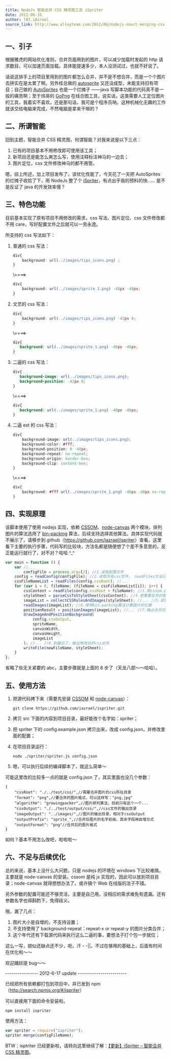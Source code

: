 ```yaml
---
title: NodeJs 智能合并 CSS 精灵图工具 iSpriter
date: 2012-06-16
author: TAT.iAzrael
source_link: http://www.alloyteam.com/2012/06/nodejs-smart-merging-css-wizard-tool-intelligentspriter/
---
```


## 一、引子

根据雅虎的网站优化准则，合并页面用到的图片，可以减少加载时发起的 http 请求数目，可以加速页面加载。具体能提速多少，本人没测试过，也就不好说了。

话说这排手上的项目里用到的图片都怎么合并，并不是不想合并，而是一个个图片去拼实在是太累了啊。另外桂总做的 [autosprite](https://github.com/rehorn/autosprite) 又还没成型，未能支持旧有项目；自己做的 [AutoSprites](https://github.com/iazrael/AutoSprites) 也是一个烂摊子 ——java 写脚本功能的代码真不是一般的痛苦啊；至于炜哥的 [GoPng](http://www.alloyteam.com/2012/05/gopng-sprite-figure-synthesis-tool-another-html5-app/) 在线合图工具，说实话，这类需要人工定位图片的工具，我着实不喜欢。还是那句话，我可是个程序员呐，这种机械化无趣的工作就该交给电脑来完成，不然电脑是拿来干嘛的？

## 二、所谓智能

回到主题，智能合并 CSS 精灵图，何谓智能？对我来说是以下三点：

1.  已有的项目基本不用修改即可使用该工具；
2.  新项目还是能怎么爽怎么写，使用注释标注神马的一边去；
3.  图片定位，css 文件修改神马的都不用管。

嗯，综上所述，加上项目发布了，该优化性能了，今天花了一天把 AutoSprites 的烂摊子收拾了下，用 NodeJs 整了个 [iSpriter](https://github.com/iazrael/ispriter)，有点出乎我的预料的快…… 是不是反证了 java 的开发效率慢？

## 三、特色功能

目前基本实现了原有项目不用修改的需求，css 写法、图片定位、css 文件修改都不用 care，写好配置文件之后就可以一劳永逸。

所支持的 css 写法如下：

1.  普通的 css 写法：  

    ```css
    div{
        background: url(../images/tips_icons.png) ;
    }
    ```

    \\====>  

    ```css
    div{
        background: url(../images/sprite_1.png) -48px -48px;
    }
    ```
2.  文艺的 css 写法：  

    ```css
    div{
        background: url(../images/tips_icons.png) -42px 0;
    }
    ```

    \\====>  

    ```css
    div{
       background: url(../images/sprite_1.png) -48px -48px;
    }
    ```
3.  二逼的 css 写法：  

    ```css
    div{
       background-image: url(../images/tips_icons.png);
       background-position: -42px 0;
    }
    ```

    \\====>  

    ```css
    div{
       background: url(../images/sprite_1.png) -48px -48px;
    }
    ```
4.  二逼 est 的 css 写法：  

    ```css
    div{
        background-image: url(../images/tips_icons.png);
        background-color: #fff;
        background-position: 0 -40px;
        background-repeat: no-repeat;
        background-origin: border-box;
        background-clip: content-box;
    }
    ```

    \\====>  

    ```css
    div{
        background: #fff url(../images/sprite_1.png) -48px -48px no-repeat border-box content-box;
    }
    ```

## 四、实现原理

该脚本使用了使用 nodejs 实现，依赖 [CSSOM](https://github.com/NV/CSSOM)、[node-canvas](https://github.com/learnboost/node-canvas) 两个模块，排列图片的算法选用了 [bin-packing](https://github.com/jakesgordon/bin-packing) 算法，后续支持选择其他算法。具体实现代码就不展示了，请移步到 github（<https://github.com/iazrael/ispriter>）查看。这里看下主要的执行步骤，代码写的比较块，方法名都是随便想了个差不多意思的，反正能运行就行了，对不对？哈哈 ^\_^

```javascript
var main = function () {
    var //...
        configFile = process.argv[2]; //1.读取配置文件
    config = readConfig(configFile); //2.读取所有css文件， readFiles方法已经把不合规定的文件过滤了
    cssFileNameList = readFiles(config.cssRoot); //...
    for (var i = 0, fileName; (fileName = cssFileNameList[i]); i++) {
        cssContent = readFile(config.cssRoot + fileName); //3.用cssom.parse把cssText转换成js对象
        styleSheet = parseCssToStyleSheet(cssContent); //4.把需要合并的图片url和cssRule收集起来
        imageList = collectCSSRulesAndImages(styleSheet); //... //5.读取图片文件以及其大小
        readImages(imageList); //6.使用bin-packing算法计算图片的位置
        positionResult = positionImages(imageList); //... //7.输出合并后的图片 sprite，并修改cssRule的background属性
        drawImageAndPositionBackground(
            config.cssOutput,
            spriteName,
            canvasWidth,
            canvasHeight,
            imageList
        ); //... //8.到最后了，输出修改后的css文件
        writeFile(newFileName, styleSheet);
    }
};
```

省略了些无关紧要的 abc，主要步骤就是上面的 8 步了（天龙八部～～哈哈）。

## 五、使用方法

1.  把源代码拷下来（需要先安装 [CSSOM](https://github.com/NV/CSSOM) 和 [node-canvas](https://github.com/learnboost/node-canvas)）：  

        git clone https://github.com/iazrael/ispriter.git
2.  拷贝 src 下面的内容到项目目录，最好能改个名字如：spriter；
3.  把 spriter 下的 config.example.json 拷贝出来，改成 config.json，并修改里面的配置；
4.  在项目目录运行：  

        node ./spriter/spriter.js config.json
5.  嗯，可以执行后续的编译脚本了，就这么简单～

可能这里改的比较多一点的就是 config.json 了，其实里面也没几个参数：

    {
        "cssRoot": "./../test/css/",//需要合并图片的css所在目录
        "format": "png",//要合并的图片格式，可以这样写："png,jpg"
        "algorithm": "growingpacker",//图片排列算法，目前只有这个一个...
        "cssOutput": "./../test/output/css/",//css文件的输出目录
        "imageOutput": "../images/",//图片的输出目录，相对于cssOutput
        "outputPrefix": "sprite_",//合并后图片的名字前缀，其余字段用自增方式
        "outputFormat": "png"//合并后的图片格式
    }

如何？基本不用怎么改吧，啦啦啦～

## 六、不足与后续优化

总的来说，基本上没什么大问题，只是 nodejs 的环境在 windows 下比较难搞，主要就是 node-canvas 的安装。cssom 是纯 js 实现的，因此可以放到项目目录；node-canvas 就得想想办法了。或许搞个 Web 在线版的法子不错。

另外参数的配置可能还不够灵活，主要是自己用，没相应的需求难免有遗漏。还有参数名字也得斟酌下，免得歧义。

哦，漏了几点：

1.  图片大小是自增的，不支持设置；
2.  不支持使用了 background-repeat：repeat-x or repeat-y 的图片分类合并；
3.  这个年代还有下载源代码来执行这么二逼的事，要想法子打个包一步就位；

这么一写，貌似还缺点还不少，呃，汗 - -||。不过在够用的基础上，后面有时间在优化啦～～

欢迎踊跃提 bug～～

\---------------- 2012-6-17 update ------------------------

已经把所有依赖都打包到项目中，并已发到 npm（<http://search.npmjs.org/#/ispriter>）

可以直接用下面的命令安装啦。

    npm install ispriter

使用方法：

```javascript
var spriter = require("ispriter");
spriter.merge(configFileName);
```

BTW：isptriter 已经更新啦，请转向这里继续了解：[【更新】iSpriter – 智能合并 CSS 精灵图](http://www.alloyteam.com/2012/09/update-ispriter-smart-merging-css-sprite/ "【更新】iSpriter – 智能合并 CSS 精灵图")。